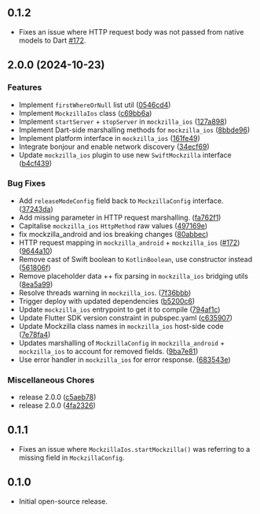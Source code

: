 ## 0.1.2

* Fixes an issue where HTTP request body was not passed from native models to Dart
  [#172](https://github.com/Apadmi-Engineering/Mockzilla/issues/172).

## 2.0.0 (2024-10-23)


### Features

* Implement `firstWhereOrNull` list util ([0546cd4](https://github.com/Apadmi-Engineering/Mockzilla/commit/0546cd40e987320263514bee9113888f42d43ba6))
* Implement `MockzillaIos` class ([c69bb6a](https://github.com/Apadmi-Engineering/Mockzilla/commit/c69bb6a0115c1cc71a9a8f46c9462a69bdf9504a))
* Implement `startServer` + `stopServer` in `mockzilla_ios` ([127a898](https://github.com/Apadmi-Engineering/Mockzilla/commit/127a898de9a807051a5488fe63814c2560bbf6e5))
* Implement Dart-side marshalling methods for `mockzilla_ios` ([8bbde96](https://github.com/Apadmi-Engineering/Mockzilla/commit/8bbde96dc1c80bb7701cc3f895af6c155fb9226f))
* Implement platform interface in `mockzilla_ios` ([161fe49](https://github.com/Apadmi-Engineering/Mockzilla/commit/161fe49b2c731655cd984b7288d08a900daf9e39))
* Integrate bonjour and enable network discovery ([34ecf69](https://github.com/Apadmi-Engineering/Mockzilla/commit/34ecf6923db72438df826ef1593d3a946176eebc))
* Update `mockzilla_ios` plugin to use new `SwiftMockzilla` interface ([b4cf439](https://github.com/Apadmi-Engineering/Mockzilla/commit/b4cf43993e2932dd133c642f517784b17751df3a))


### Bug Fixes

* Add `releaseModeConfig` field back to `MockzillaConfig` interface. ([37243da](https://github.com/Apadmi-Engineering/Mockzilla/commit/37243da848f2b9cba457fbcb1c09610dfab3ce38))
* Add missing parameter in HTTP request marshalling. ([fa762f1](https://github.com/Apadmi-Engineering/Mockzilla/commit/fa762f148425475b342f71fdb40960ae7d984cf7))
* Capitalise `mockzilla_ios` `HttpMethod` raw values ([497169e](https://github.com/Apadmi-Engineering/Mockzilla/commit/497169ec718dcb9640a6f1c81bc3aff2ab9f7757))
* fix mockzilla_android and ios breaking changes ([80abbec](https://github.com/Apadmi-Engineering/Mockzilla/commit/80abbec6e70b93717b8c7db5abf89abb08ffd0bb))
* HTTP request mapping in `mockzilla_android` + `mockzilla_ios` ([#172](https://github.com/Apadmi-Engineering/Mockzilla/issues/172)) ([9644a10](https://github.com/Apadmi-Engineering/Mockzilla/commit/9644a102b4af40c63ea3caa56db838eba04fb648))
* Remove cast of Swift boolean to `KotlinBoolean`, use constructor instead ([561806f](https://github.com/Apadmi-Engineering/Mockzilla/commit/561806fa47cd0a9d5e652e55a007ed6f5eb88039))
* Remove placeholder data ++ fix parsing in `mockzilla_ios` bridging utils ([8ea5a99](https://github.com/Apadmi-Engineering/Mockzilla/commit/8ea5a999a168746a54ab6d413b7f9f9393d233cc))
* Resolve threads warning in `mockzilla_ios`. ([7f36bbb](https://github.com/Apadmi-Engineering/Mockzilla/commit/7f36bbb35810f182d5fc63ae26626563e02111bf))
* Trigger deploy with updated dependencies ([b5200c6](https://github.com/Apadmi-Engineering/Mockzilla/commit/b5200c6cff3e6c6e4ad258e4900e318831151444))
* Update `mockzilla_ios` entrypoint to get it to compile ([794af1c](https://github.com/Apadmi-Engineering/Mockzilla/commit/794af1c7dacc40a956c5ba6b5b3f12e521716a4c))
* Update Flutter SDK version constraint in pubspec.yaml ([c635907](https://github.com/Apadmi-Engineering/Mockzilla/commit/c635907f5dd4149a541cba212099d76d9dc6d6b6))
* Update Mockzilla class names in `mockzilla_ios` host-side code ([7e78fa4](https://github.com/Apadmi-Engineering/Mockzilla/commit/7e78fa489620061af565fd3a602314a0143f00c1))
* Updates marshalling of `MockzillaConfig` in `mockzilla_android` + `mockzilla_ios` to account for removed fields. ([9ba7e81](https://github.com/Apadmi-Engineering/Mockzilla/commit/9ba7e81d157c9e8486d5002102cd65c91c938e1f))
* Use error handler in `mockzilla_ios` for error response. ([683543e](https://github.com/Apadmi-Engineering/Mockzilla/commit/683543eddc90cf2a70d99cadb201f97a811d734f))


### Miscellaneous Chores

* release 2.0.0 ([c5aeb78](https://github.com/Apadmi-Engineering/Mockzilla/commit/c5aeb78c070a0dcee855920b6f0dce1966b98245))
* release 2.0.0 ([4fa2326](https://github.com/Apadmi-Engineering/Mockzilla/commit/4fa2326c45a13f764dbe8549cf91bae36db85a1b))

## 0.1.1

* Fixes an issue where `MockzillaIos.startMockzilla()` was referring to a missing
field in `MockzillaConfig`.

## 0.1.0

* Initial open-source release.
